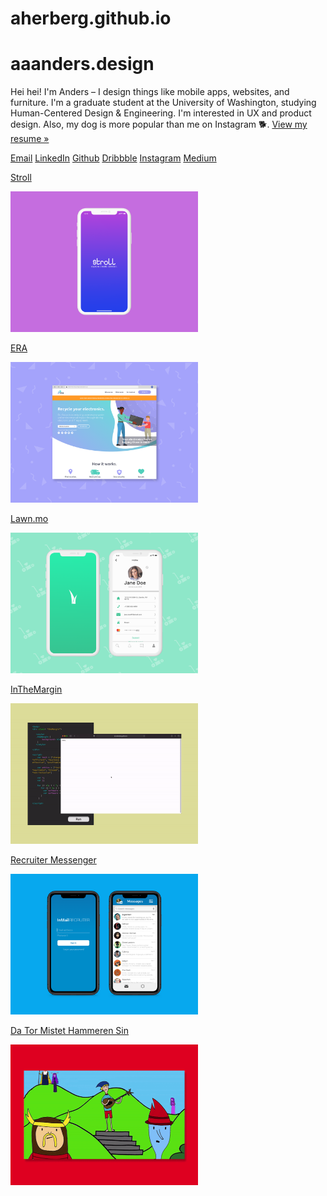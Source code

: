 # aherberg.github.io

# aaanders.design

Hei hei! I'm Anders – I design things like mobile apps, websites, and furniture. I'm a graduate student at the University of Washington, studying Human-Centered Design & Engineering. I'm interested in UX and product design. Also, my dog is more popular than me on Instagram 🐕. [View my resume »](https://aherberg.github.io/assets/documents/herberg-resume2021-public.pdf "View my resume »")

[Email](mailto:eherberg@uw.edu "Email")
[LinkedIn](https://www.linkedin.com/in/eaherberg/ "LinkedIn")
[Github](https://github.com/eaherberg/ "Github")
[Dribbble]("https://dribbble.com/onders "Dribbble")
[Instagram](https://www.instagram.com/olliefromtaiwan/ "Instagram")
[Medium](https://medium.com/@aaanders "Medium")

[Stroll ](https://aherberg.github.io/pages/stroll.html)

<img src="/assets/images/projectHero/stroll_thumb.png" width="300" height="auto">

[ERA ](https://aherberg.github.io/pages/era.html)

<img src="/assets/images/projectHero/era_thumb.png" width="300" height="auto">

[Lawn.mo ](https://aherberg.github.io/pages/lawnmo.html)

<img src="/assets/images/projectHero/lmo_thumb.png" width="300" height="auto">

[InTheMargin ](https://aherberg.github.io/pages/poem.html)

<img src="/assets/images/projectHero/codePoem_thumb.gif" width="300" height="auto">

[Recruiter Messenger ](https://aherberg.github.io/pages/recruiter.html)

<img src="/assets/images/projectHero/li_thumb.png" width="300" height="auto">

[Da Tor Mistet Hammeren Sin ](https://aherberg.github.io/pages/thor.html)

<img src="/assets/images/projectHero/torThumb.gif" width="300" height="auto">

